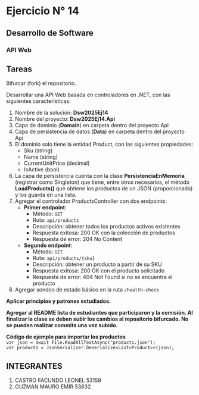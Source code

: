 # Ejercicio N° 14
## Desarrollo de Software
### API Web

## Tareas
Bifurcar (fork) el repositorio.

Desarrollar una API Web basada en controladores en .NET, con las siguientes características:

1. Nombre de la solución: __Dsw2025Ej14__
2. Nombre del proyecto: __Dsw2025Ej14.Api__
3. Capa de dominio (__Domain__) en carpeta dentro del proyecto Api
4. Capa de persistencia de datos (__Data__) en carpeta dentro del proyecto Api
5. El dominio solo tiene la entidad Product, con las siguientes propiedades:
	* Sku (string)
	* Name (string)
	* CurrentUnitPrice (decimal)
	* IsActive (bool)
6. La capa de persistencia cuenta con la clase __PersistenciaEnMemoria__ (registrar como Singleton) que tiene, entre otros necesarios, el método __LoadProducts()__ 
   que obtiene los productos de un JSON (proporcionado) y los guarda en una lista.
7. Agregar el controlador ProductsController con dos endpoints:
	- __Primer endpoint__:
		* Método: `GET`
		* Ruta: `api/products`
		* Descripción: obtener todos los productos activos existentes
		* Respuesta exitosa: 200 OK con la colección de productos
		* Respuesta de error: 204 No Content
	- __Segundo endpoint__:
		* Método: `GET`
		* Ruta: `api/products/{sku}`
		* Descripción: obtener un producto a partir de su SKU
		* Respuesta exitosa: 200 OK con el producto solicitado
		* Respuesta de error: 404 Not Found si no se encuentra el producto
8. Agregar sondeo de estado básico en la ruta `/health-check`

__Aplicar principios y patrones estudiados.__

__Agregar al README lista de estudiantes que participaron y la comisión. Al finalizar la clase se deben subir los cambios al repositorio bifurcado. No se pueden realizar commits una vez subido.__

__Código de ejemplo para importar los productos__ \
`var json = await File.ReadAllTextAsync("products.json");` \
`var products = JsonSerializer.Deserialize<List<Product>>(json);`


## INTEGRANTES
1. CASTRO FACUNDO LEONEL 53159
2. GUZMAN MAURO EMIR 53832
